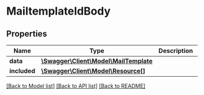 # MailtemplateIdBody

## Properties
Name | Type | Description | Notes
------------ | ------------- | ------------- | -------------
**data** | [**\Swagger\Client\Model\MailTemplate**](MailTemplate.md) |  | [optional] 
**included** | [**\Swagger\Client\Model\Resource[]**](Resource.md) |  | [optional] 

[[Back to Model list]](../../README.md#documentation-for-models) [[Back to API list]](../../README.md#documentation-for-api-endpoints) [[Back to README]](../../README.md)

